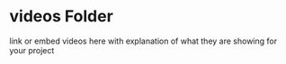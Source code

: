 # videos Folder

link or embed videos here with explanation of what they are showing for your project
